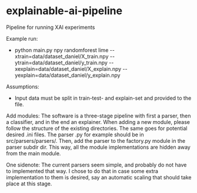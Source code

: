 # explainable-ai-pipeline
Pipeline for running XAI experiments

Example run: 
- python main.py npy randomforest lime --xtrain=data/dataset_daniel/X_train.npy --ytrain=data/dataset_daniel/y_train.npy --xexplain=data/dataset_daniel/X_explain.npy --yexplain=data/dataset_daniel/y_explain.npy

Assumptions: 
- Input data must be split in train-test- and explain-set and provided to the file.

Add modules: 
The software is a three-stage pipeline with first a parser, then a classifier, and in the end an explainer. When adding a new module, please follow
the structure of the existing directories. The same goes for potential desired .ini files. The parser .py for example should be in src/parsers/parsers/. Then, add the parser to the factory.py module in the parser subdir dir. This way, all the module implementations are hidden away from the main module. 

One sidenote: The current parsers seem simple, and probably do not have to implemented that way. I chose to do that in case some extra implementation
to them is desired, say an automatic scaling that should take place at this stage. 